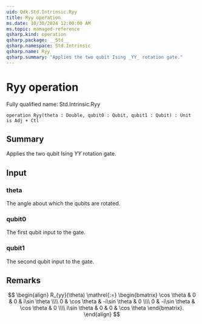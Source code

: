 ```yaml
---
uid: Qdk.Std.Intrinsic.Ryy
title: Ryy operation
ms.date: 10/30/2024 12:00:00 AM
ms.topic: managed-reference
qsharp.kind: operation
qsharp.package: __Std__
qsharp.namespace: Std.Intrinsic
qsharp.name: Ryy
qsharp.summary: "Applies the two qubit Ising _YY_ rotation gate."
---
```


# Ryy operation

Fully qualified name: Std.Intrinsic.Ryy

```qsharp
operation Ryy(theta : Double, qubit0 : Qubit, qubit1 : Qubit) : Unit is Adj + Ctl
```

## Summary
Applies the two qubit Ising _YY_ rotation gate.

## Input
### theta
The angle about which the qubits are rotated.
### qubit0
The first qubit input to the gate.
### qubit1
The second qubit input to the gate.

## Remarks
$$
\begin{align}
    R_{yy}(\theta) \mathrel{:=}
    \begin{bmatrix}
        \cos \theta & 0 & 0 & i\sin \theta  \\\\
        0 & \cos \theta & -i\sin \theta & 0  \\\\
        0 & -i\sin \theta & \cos \theta & 0  \\\\
        i\sin \theta & 0 & 0 & \cos \theta
    \end{bmatrix}.
\end{align}
$$

